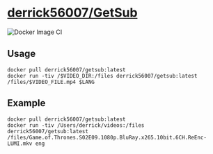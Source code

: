 # [derrick56007/GetSub](https://github.com/Derrick56007/getsub)

![Docker Image CI](https://github.com/Derrick56007/getsub/workflows/Docker%20Image%20CI/badge.svg)

## Usage 

```
docker pull derrick56007/getsub:latest
docker run -tiv /$VIDEO_DIR:/files derrick56007/getsub:latest /files/$VIDEO_FILE.mp4 $LANG
```

## Example

```
docker pull derrick56007/getsub:latest
docker run -tiv /Users/derrick/videos:/files derrick56007/getsub:latest /files/Game.of.Thrones.S02E09.1080p.BluRay.x265.10bit.6CH.ReEnc-LUMI.mkv eng
```

